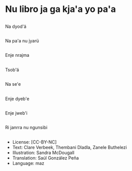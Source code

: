 # Nu libro ja ga kja'a yo pa'a

##
Na dyod'ä

##
Na pa'a nu jyarü

##
Enje nrajma

##
Tsob'ä

##
Na se'e

##
Enje dyeb'e

##
Enje jweb'i

##
Ri janrra nu ngunsibi

##
* License: [CC-BY-NC]
* Text: Clare Verbeek, Thembani Dladla, Zanele Buthelezi
* Illustration: Sandra McDougall
* Translation: Saúl González Peña
* Language: maz
